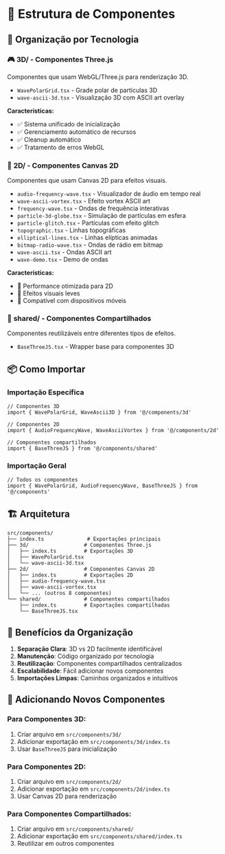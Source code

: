 # 🎯 Estrutura de Componentes

## 📁 Organização por Tecnologia

### 🎮 **3D/** - Componentes Three.js
Componentes que usam WebGL/Three.js para renderização 3D.

- `WavePolarGrid.tsx` - Grade polar de partículas 3D
- `wave-ascii-3d.tsx` - Visualização 3D com ASCII art overlay

**Características:**
- ✅ Sistema unificado de inicialização
- ✅ Gerenciamento automático de recursos
- ✅ Cleanup automático
- ✅ Tratamento de erros WebGL

### 🎨 **2D/** - Componentes Canvas 2D
Componentes que usam Canvas 2D para efeitos visuais.

- `audio-frequency-wave.tsx` - Visualizador de áudio em tempo real
- `wave-ascii-vortex.tsx` - Efeito vortex ASCII art
- `frequency-wave.tsx` - Ondas de frequência interativas
- `particle-3d-globe.tsx` - Simulação de partículas em esfera
- `particle-glitch.tsx` - Partículas com efeito glitch
- `topographic.tsx` - Linhas topográficas
- `elliptical-lines.tsx` - Linhas elípticas animadas
- `bitmap-radio-wave.tsx` - Ondas de rádio em bitmap
- `wave-ascii.tsx` - Ondas ASCII art
- `wave-demo.tsx` - Demo de ondas

**Características:**
- 🚀 Performance otimizada para 2D
- 🎯 Efeitos visuais leves
- 📱 Compatível com dispositivos móveis

### 🔧 **shared/** - Componentes Compartilhados
Componentes reutilizáveis entre diferentes tipos de efeitos.

- `BaseThreeJS.tsx` - Wrapper base para componentes 3D

## 📦 **Como Importar**

### Importação Específica
```tsx
// Componentes 3D
import { WavePolarGrid, WaveAscii3D } from '@/components/3d'

// Componentes 2D
import { AudioFrequencyWave, WaveAsciiVortex } from '@/components/2d'

// Componentes compartilhados
import { BaseThreeJS } from '@/components/shared'
```

### Importação Geral
```tsx
// Todos os componentes
import { WavePolarGrid, AudioFrequencyWave, BaseThreeJS } from '@/components'
```

## 🏗️ **Arquitetura**

```
src/components/
├── index.ts              # Exportações principais
├── 3d/                  # Componentes Three.js
│   ├── index.ts         # Exportações 3D
│   ├── WavePolarGrid.tsx
│   └── wave-ascii-3d.tsx
├── 2d/                  # Componentes Canvas 2D
│   ├── index.ts         # Exportações 2D
│   ├── audio-frequency-wave.tsx
│   ├── wave-ascii-vortex.tsx
│   └── ... (outros 8 componentes)
└── shared/              # Componentes compartilhados
    ├── index.ts         # Exportações compartilhadas
    └── BaseThreeJS.tsx
```

## 🎯 **Benefícios da Organização**

1. **Separação Clara**: 3D vs 2D facilmente identificável
2. **Manutenção**: Código organizado por tecnologia
3. **Reutilização**: Componentes compartilhados centralizados
4. **Escalabilidade**: Fácil adicionar novos componentes
5. **Importações Limpas**: Caminhos organizados e intuitivos

## 🚀 **Adicionando Novos Componentes**

### Para Componentes 3D:
1. Criar arquivo em `src/components/3d/`
2. Adicionar exportação em `src/components/3d/index.ts`
3. Usar `BaseThreeJS` para inicialização

### Para Componentes 2D:
1. Criar arquivo em `src/components/2d/`
2. Adicionar exportação em `src/components/2d/index.ts`
3. Usar Canvas 2D para renderização

### Para Componentes Compartilhados:
1. Criar arquivo em `src/components/shared/`
2. Adicionar exportação em `src/components/shared/index.ts`
3. Reutilizar em outros componentes
